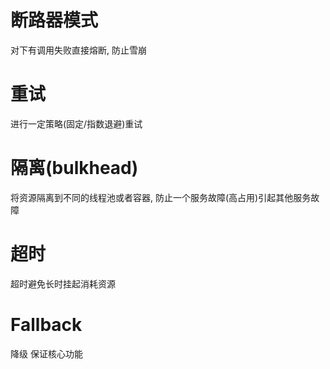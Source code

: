 # 断路器模式
对下有调用失败直接熔断, 防止雪崩
# 重试
进行一定策略(固定/指数退避)重试
# 隔离(bulkhead)
将资源隔离到不同的线程池或者容器, 防止一个服务故障(高占用)引起其他服务故障
# 超时
超时避免长时挂起消耗资源
# Fallback
降级 保证核心功能